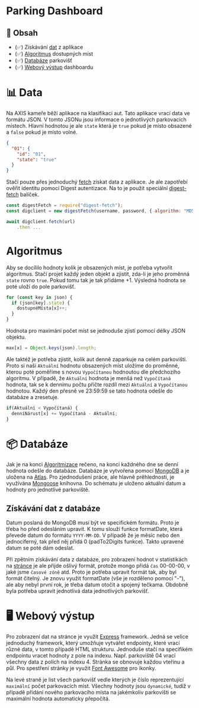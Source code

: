 # Parking Dashboard 

## 🚀 Obsah

- (✅) Získávání [dat](#📊-data) z aplikace
- (✅) [Algoritmus](#algoritmus) dostupných míst
- (✅) [Databáze](#📦-databáze) parkovišť
- (✅) [Webový výstup](#🖥-webový-výstup) dashboardu

# 📊 Data

Na AXIS kameře běží aplikace na klasifikaci aut. Tato aplikace vrací data ve formátu JSON. V tomto JSONu jsou informace o jednotlivých parkovacích místech. Hlavní hodnotou je ale `state` která je `true` pokud je místo obsazené a `false` pokud je místo volné.

```json
{
  "01": {
    "id": "01",
    "state": "true"
  }
}
```

Stačí pouze přes jednoduchý [fetch](https://javascript.info/fetch) získat data z aplikace. Je ale zapotřebí ověřit identitu pomocí Digest autentizace. Na to je použit speciální [digest-fetch](https://www.npmjs.com/package/digest-fetch) balíček.

```js
const digestFetch = require("digest-fetch");
const digclient = new digestFetch(username, password, { algorithm: "MD5" });

await digclient.fetch(url)
    .then ...
```

# Algoritmus

Aby se docílilo hodnoty kolik je obsazených míst, je potřeba vytvořit algoritmus. Stačí projet každý jeden objekt a zjistit, zda-li je jeho proměnná `state` rovno `true`. Pokud tomu tak je tak přidáme +1. Výsledná hodnota se poté uloží do pole parkovišť.

```js
for (const key in json) {
  if (json[key].state) {
    dostupnéMísta[x]++;
  }
}
```

Hodnota pro maximání počet míst se jednoduše zjistí pomocí délky JSON objektu.

```js
max[x] = Object.keys(json).length;
```

Ale taktéž je potřeba zjistit, kolik aut denně zaparkuje na celém parkovišti. Proto si naši `Aktuální` hodnotu obsazených míst uložíme do proměnné, kterou poté poměříme s novou `Vypočítanou` hodnoutou dle předchozího algoritmu. V případě, že `Aktuální` hodnota je menšá než `Vypočítaná` hodnota, tak se k dennímu počtu přičte rozdíl mezi `Aktuální` a `Vypočítanou` hodnotou. Každý den přesně ve 23:59:59 se tato hodnota odešle do databáze a zresetuje.

```js
if(Aktuální < Vypočítaná) {
  denníNárust[x] += Vypočítaná - Aktuální;
}
```

# 📦 Databáze

Jak je na konci [Algoritmizace](#algoritmus) rečeno, na konci každného dne se denní hodnota odešle do databáze. Databáze je vytvořena pomocí [MongoDB](https://www.mongodb.com/) a je uložena na [Atlas](https://www.mongodb.com/cloud/atlas). Pro zjednodušení práce, ale hlavně prěhlednosti, je využívána [Mongoose](https://mongoosejs.com/) knihovna. Do schématu je uloženo aktuální datum a hodnoty pro jednotlivé parkoviště. 

## Získávání dat z databáze

Datum poslaná do MongoDB musí být ve specifickém formátu. Proto je třeba ho před odesláním upravit. K tomu slouží funkce formatDate, která převede datum do formátu `YYYY-MM-DD`. V případě že je měsíc nebo den jednociferný, tak před něj přidá 0 (padTo2Digits funkce). Takto upravené datum se poté dám odeslat. 

Při zpětním získávání data z databáze, pro zobrazení hodnot v statistikách na [stránce](#🖥-webový-výstup) je ale přijde ošlivý formát, protože mongo přidá `čas` 00-00-00, v jaké jsme `časové zóně` atd. Proto je potřeba upravit formát tak, aby byl formát čitelný. Je znovu využit formatDate (vše je rozděleno pomocí "-"), ale aby nebyl první rok, je třeba datum otočit a spojený tečkama. Obdobně byla potřeba upravit jednotlivá data jednotlivých parkovišť.

# 🖥 Webový výstup

Pro zobrazení dat na stránce je využit [Express](https://expressjs.com/) framework. Jedná se velice jednoduchý framework, který umožňuje vytvářet endpointy, které vrací různé data, v tomto případě HTML strukturu. Jednoduše stačí na specifikém endpointu vracet hodnoty z pole na indexu. Např. parkoviště 04 vrací všechny data z polích na indexu 4. Stránka se obnovuje každou vteřinu a půl. Pro spestření stránky je využit [Font Awesome](https://fontawesome.com/) pro ikonky.

Na levé straně je list všech parkovišť vedle kterých je číslo reprezentující `maximální` počet parkovacích míst. Všechny hodnoty jsou `dynamické`, tudíž v případě přidání nového parkovacího místa na jakémkoliv parkovišti se maximální hodnota automaticky přepočítá.
